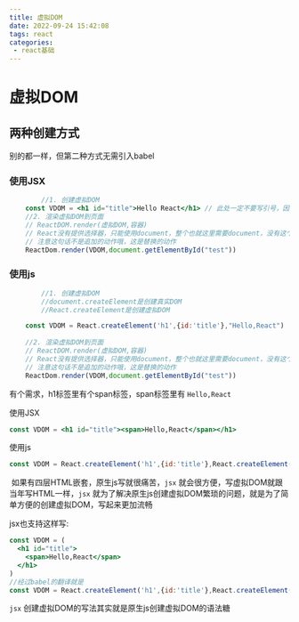 ```yaml
---
title: 虚拟DOM
date: 2022-09-24 15:42:08
tags: react
categories: 	
 - react基础
---
```


# 虚拟DOM

## 两种创建方式

别的都一样，但第二种方式无需引入babel

### 使用JSX

```jsx
		//1. 创建虚拟DOM
  	const VDOM = <h1 id="title">Hello React</h1> // 此处一定不要写引号，因为不是字符串
  	//2. 渲染虚拟DOM到页面
  	// ReactDOM.render(虚拟DOM,容器)
  	// React没有提供选择器，只能使用document，整个也就这里需要document，没有这个写不下去
  	// 注意这句话不是追加的动作哦，这是替换的动作
  	ReactDom.render(VDOM,document.getElementById("test"))
```



### 使用js

```js
		//1. 创建虚拟DOM
		//document.createElement是创建真实DOM
		//React.createElement是创建虚拟DOM

  	const VDOM = React.createElement('h1',{id:'title'},"Hello,React")
    
  	//2. 渲染虚拟DOM到页面
  	// ReactDOM.render(虚拟DOM,容器)
  	// React没有提供选择器，只能使用document，整个也就这里需要document，没有这个写不下去
  	// 注意这句话不是追加的动作哦，这是替换的动作
  	ReactDom.render(VDOM,document.getElementById("test"))
```



有个需求，h1标签里有个span标签，span标签里有 `Hello,React`

使用JSX

```jsx
const VDOM = <h1 id="title"><span>Hello,React</span></h1> 
```

使用js

```js
const VDOM = React.createElement('h1',{id:'title'},React.createElement('span',{},"Hello,React"))
```



​		如果有四层HTML嵌套，原生js写就很痛苦，`jsx` 就会很方便，写虚拟DOM就跟当年写HTML一样，`jsx` 就为了解决原生js创建虚拟DOM繁琐的问题，就是为了简单方便的创建虚拟DOM，写起来更加流畅

jsx也支持这样写:

```jsx
const VDOM = (
  <h1 id="title">
    <span>Hello,React</span>
  </h1> 
)
//经过babel的翻译就是
const VDOM = React.createElement('h1',{id:'title'},React.createElement('span',{},"Hello,React"))
```

`jsx` 创建虚拟DOM的写法其实就是原生js创建虚拟DOM的语法糖
